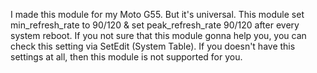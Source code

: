I made this module for my Moto G55. But it's universal. This module set min_refresh_rate to 90/120 & set peak_refresh_rate 90/120 after every system reboot. If you not sure that this module gonna help you, you can check this setting via SetEdit (System Table). If you doesn't have this settings at all, then this module is not supported for you.
